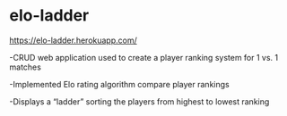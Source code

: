 # elo-ladder

https://elo-ladder.herokuapp.com/

-CRUD web application used to create a player ranking system for 1 vs. 1 matches

-Implemented Elo rating algorithm compare player rankings

-Displays a “ladder” sorting the players from highest to lowest ranking

